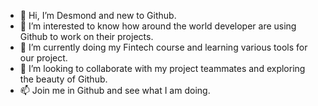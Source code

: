 - 👋 Hi, I’m Desmond and new to Github.
- 👀 I’m interested to know how around the world developer are using Github to work on their projects.
- 🌱 I’m currently doing my Fintech course and learning various tools for our project.
- 💞️ I’m looking to collaborate with my project teammates and exploring the beauty of Github.
- 📫 Join me in Github and see what I am doing.

<!---
DesChua/DesChua is a ✨ special ✨ repository because its `README.md` (this file) appears on your GitHub profile.
You can click the Preview link to take a look at your changes.
--->
